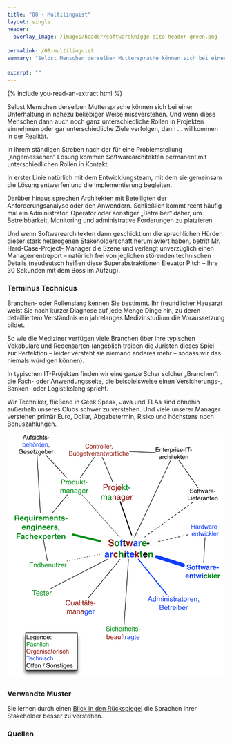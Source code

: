 ```yaml
---
title: "08 - Multilinguist"
layout: single
header:
  overlay_image: /images/header/softwareknigge-site-header-green.png

permalink: /08-multilinguist
summary: "Selbst Menschen derselben Muttersprache können sich bei einer Unterhaltung in nahezu beliebiger Weise missverstehen. Und wenn diese Menschen dann auch noch ganz unterschiedliche Rollen in Projekten einnehmen oder gar unterschiedliche Ziele verfolgen, dann ... willkommen in der Realität."

excerpt: ""
---
```

{% include you-read-an-extract.html %}

Selbst Menschen derselben Muttersprache können sich bei einer Unterhaltung in nahezu beliebiger Weise missverstehen. Und wenn diese Menschen dann auch noch ganz unterschiedliche Rollen in Projekten einnehmen oder gar unterschiedliche Ziele verfolgen, dann ... willkommen in der Realität.

In ihrem ständigen Streben nach der für eine Problemstellung „angemessenen“ Lösung kommen Softwarearchitekten permanent mit unterschiedlichen Rollen in Kontakt.

In erster Linie natürlich mit dem Entwicklungsteam, mit dem sie gemeinsam die Lösung entwerfen und die Implementierung begleiten.

Darüber hinaus sprechen Architekten mit Beteiligten der Anforderungsanalyse oder den Anwendern. Schließlich kommt recht häufig mal ein Administrator, Operator oder sonstiger „Betreiber“ daher, um Betreibbarkeit, Monitoring und administrative Forderungen zu platzieren.

Und wenn Softwarearchitekten dann geschickt um die sprachlichen Hürden dieser stark heterogenen Stakeholderschaft herumlaviert haben, betritt Mr. Hard-Case-Project- Manager die Szene und verlangt unverzüglich einen Managementreport – natürlich frei von jeglichen störenden technischen Details (neudeutsch heißen diese Superabstraktionen Elevator Pitch – Ihre 30 Sekunden mit dem Boss im Aufzug).

### Terminus Technicus
Branchen- oder Rollenslang kennen Sie bestimmt. Ihr freundlicher Hausarzt weist Sie nach kurzer Diagnose auf jede Menge Dinge hin, zu deren detailliertem Verständnis ein jahrelanges Medizinstudium die Voraussetzung bildet.

So wie die Mediziner verfügen viele Branchen über ihre typischen Vokabulare und Redensarten (angeblich treiben die Juristen dieses Spiel zur Perfektion – leider versteht sie niemand anderes mehr – sodass wir das niemals würdigen können).

In typischen IT-Projekten finden wir eine ganze Schar solcher „Branchen“:
die Fach- oder Anwendungsseite, die beispielsweise einen Versicherungs-,
Banken- oder Logistikslang spricht.

Wir Techniker, fließend in Geek Speak, Java und TLAs sind ohnehin außerhalb unseres Clubs schwer zu verstehen. Und viele unserer Manager verstehen primär Euro, Dollar, Abgabetermin, Risiko und höchstens noch Bonuszahlungen.

![](/images/08-stakeholder.png)


### Verwandte Muster

Sie lernen durch einen [Blick in den Rückspiegel](/06-blick-in-den-rueckspiegel)
die Sprachen Ihrer Stakeholder besser zu verstehen.

### Quellen

